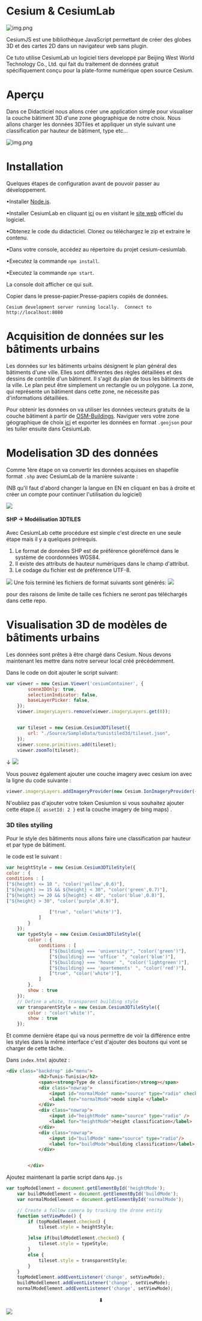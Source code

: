 # Cesium & CesiumLab
![img.png](./MarkdownAssets/Background.png)

CesiumJS est une bibliothèque JavaScript permettant de créer des globes 3D et des cartes 2D dans un navigateur web sans plugin.


Ce tuto utilise CesiumLab un logiciel tiers developpé par Beijing West World Technology Co., Ltd. 
qui fait du traitement de données gratuit spécifiquement conçu pour la plate-forme numérique open source Cesium.

# Aperçu

Dans ce Didacticiel nous allons créer une application simple pour visualiser la couche bâtiment 3D d'une zone géographique de notre
choix. Nous allons charger les données 3DTiles et appliquer un style suivant une classification
par hauteur de bâtiment, type etc…

![img.png](./MarkdownAssets/apercu.jpg)

# Installation

Quelques étapes de configuration avant de pouvoir passer au développement.

•Installer [Node.js](https://nodejs.org/en/).

•Installer CesiumLab en cliquant [ici](http://www.cesiumlab.com/app/cesiumlab2_2.3.8.exe) ou en visitant le [site web](http://www.cesiumlab.com/)
officiel du logiciel.

•Obtenez le code du didacticiel. Clonez ou téléchargez le zip et extraire le contenu.

•Dans votre console, accédez au répertoire du projet cesium-cesiumlab.

•Executez la commande `npm install`.

•Executez la commande `npm start`.

La console doit afficher ce qui suit.

Copier dans le presse-papier.Presse-papiers copiés de données.

`Cesium development server running locally.  Connect to http://localhost:8080`

# Acquisition de données sur les bâtiments urbains

Les données sur les bâtiments urbains désignent le plan général des bâtiments d'une ville. Elles sont différentes des règles détaillées et des dessins de contrôle d'un bâtiment.
Il s'agit du plan de tous les bâtiments de la ville. Le plan peut être simplement un rectangle ou un polygone. La zone, qui représente un bâtiment dans cette zone, ne nécessite pas d'informations détaillées.

Pour obtenir les données on va utiliser les données vecteurs gratuits de la couche bâtiment à partir de [OSM-Buildings](https://osmbuildings.org/).
Naviguer vers votre zone géographique de choix [ici](https://overpass-turbo.eu/) et exporter les données en format
`.geojson` pour les tuiler ensuite dans CesiumLab.

# Modelisation 3D des données 
Comme 1ère étape on va convertir les données acquises en shapefile format `.shp` avec CesiumLab de la manière suivante :

(NB qu'il faut d'abord changer la langue en EN en cliquant en bas à droite et créer un compte pour continuer l'utilisation du logiciel)

![](./MarkdownAssets/geotoshp.png)
#### SHP -> Modélisation 3DTILES
Avec CesiumLab cette procédure est simple c'est directe en une seule étape mais il y a quelques prérequis.

1. Le format de données SHP est de préférence géoréférncé dans le système de coordonnées WGS84.
2. Il existe des attributs de hauteur numériques dans le champ d'attribut.
3. Le codage du fichier est de préférence UTF-8.

![](./MarkdownAssets/3dtiling.png)
Une fois terminé les fichiers de format suivants sont générés:
![](./MarkdownAssets/tileset.jpg)

pour des raisons de limite de taille ces fichiers ne seront pas téléchargés dans cette repo.

# Visualisation 3D de modèles de bâtiments urbains

Les données sont prêtes à être chargé dans Cesium. Nous devons maintenant les mettre dans notre serveur local créé précédemment.

Dans le code on doit ajouter le script suivant:
````js
var viewer = new Cesium.Viewer('cesiumContainer', {
        scene3DOnly: true,
        selectionIndicator: false,
        baseLayerPicker: false,
    });
    viewer.imageryLayers.remove(viewer.imageryLayers.get(0));


    var tileset = new Cesium.Cesium3DTileset({
        url: "./Source/SampleData/tunistiled3d/tileset.json",
    });
    viewer.scene.primitives.add(tileset);
    viewer.zoomTo(tileset);
````
↓
![](MarkdownAssets/blue.jpg)

Vous pouvez également ajouter une couche imagery avec cesium ion avec la ligne du code suivante :

```js 
viewer.imageryLayers.addImageryProvider(new Cesium.IonImageryProvider({ assetId: 2 })); 
```
N'oubliez pas d'ajouter votre token CesiumIon si vous souhaitez ajouter cette étape.(``{ assetId: 2 }`` est la couche imagery de bing maps)
.

### 3D tiles styiling

Pour le style des bâtiments nous allons faire une classification par hauteur et par type de bâtiment.

le code est le suivant :

```js
var heightStyle = new Cesium.Cesium3DTileStyle({
color : {
conditions : [
["${height} <= 10 ", "color('yellow',0.6)"],
["${height} >= 15 && ${height} < 30", "color('green',0.7)"],
["${height} >= 20 && ${height} < 40", "color('blue',0.8)"],
["${height} > 30", "color('purple',0.9)"],

                ["true", "color('white')"],
            ]
        }
    });
    var typeStyle = new Cesium.Cesium3DTileStyle({
        color : {
            conditions : [
                ["${building} === 'university'", "color('green')"],
                ["${building} === 'office' ", "color('blue')"],
                ["${building} === 'house' ", "color('lightgreen')"],
                ["${building} === 'apartements' ", "color('red')"],
                ["true", "color('white')"],
            ]
        },
        show : true
    });
    // Define a white, transparent building style
    var transparentStyle = new Cesium.Cesium3DTileStyle({
        color : "color('white')",
        show : true
    });
```
Et comme dernière étape qui va nous permettre de voir la différence entre les styles dans la même interface c'est d'ajouter des boutons qui vont se charger de cette tâche.

Dans `index.html` ajoutez :

```html
<div class="backdrop" id="menu">
            <h2>Tunis-Tunisia</h2>
            <span><strong>Type de classification</strong></span>
            <div class="nowrap">
                <input id="normalMode" name="source" type="radio" checked/>
                <label for="normalMode">mode simple </label>
            </div>
            <div class="nowrap">
                <input id="heightMode" name="source" type="radio" />
                <label for="heightMode">height classification</label>
            </div>
            <div class="nowrap">
                <input id="buildMode" name="source" type="radio"/>
                <label for="buildMode">building classification</label>
            </div>


        </div>
```

Ajoutez maintenant la partie script dans ``App.js``

```js
var topModeElement = document.getElementById('heightMode');
    var buildModeElement = document.getElementById('buildMode');
    var normalModeElement = document.getElementById('normalMode');

    // Create a follow camera by tracking the drone entity
    function setViewMode() {
        if (topModeElement.checked) {
            tileset.style = heightStyle;

        }else if(buildModeElement.checked) {
            tileset.style = typeStyle;
        }
        else {
            tileset.style = transparentStyle;
        }
    }
    topModeElement.addEventListener('change', setViewMode);
    buildModeElement.addEventListener('change', setViewMode);
    normalModeElement.addEventListener('change', setViewMode);
   ```
<p align="center"> ⬇  </p>

![](MarkdownAssets/final.jpg)
